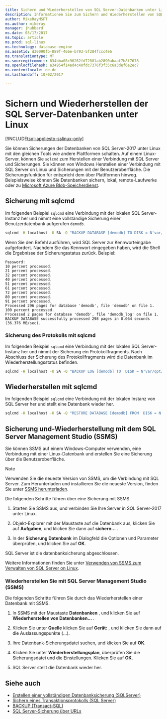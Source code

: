 ```yaml
---
title: Sichern und Wiederherstellen von SQL Server-Datenbanken unter Linux | Microsoft Docs
description: Informationen Sie zum Sichern und Wiederherstellen von SQL Server-Datenbanken unter Linux.
author: MikeRayMSFT
ms.author: mikeray
manager: jhubbard
ms.date: 03/17/2017
ms.topic: article
ms.prod: sql-linux
ms.technology: database-engine
ms.assetid: d30090fb-889f-466e-b793-5f284fccc4e6
ms.translationtype: MT
ms.sourcegitcommit: 834bba08c90262fd72881ab2890abaaf7b8f7678
ms.openlocfilehash: a34954f14ad4c40fdc7376f3f35c6a3def6e2ec7
ms.contentlocale: de-de
ms.lasthandoff: 10/02/2017

---
```

# <a name="backup-and-restore-sql-server-databases-on-linux"></a>Sichern und Wiederherstellen der SQL Server-Datenbanken unter Linux

[!INCLUDE[tsql-appliesto-sslinux-only](../includes/tsql-appliesto-sslinux-only.md)]

Sie können Sicherungen der Datenbanken von SQL Server-2017 unter Linux mit den gleichen Tools wie andere Plattformen schalten. Auf einem Linux-Server, können Sie `sqlcmd` zum Herstellen einer Verbindung mit SQL Server und Sicherungen. Sie können von Windows Herstellen einer Verbindung mit SQL Server on Linux und Sicherungen mit der Benutzeroberfläche. Die Sicherungsfunktion für entspricht dem über Plattformen hinweg. Beispielsweise können Sie Datenbanken sichern, lokal, remote-Laufwerke oder zu [Microsoft Azure Blob-Speicherdienst](http://msdn.microsoft.com/library/dn435916.aspx). 

## <a name="backup-with-sqlcmd"></a>Sicherung mit sqlcmd

Im folgenden Beispiel `sqlcmd` eine Verbindung mit der lokalen SQL Server-Instanz her und nimmt eine vollständige Sicherung einer Benutzerdatenbank aufgerufen `demodb`.

```bash
sqlcmd -H localhost -U SA -Q "BACKUP DATABASE [demodb] TO DISK = N'var/opt/mssql/data/demodb.bak' WITH NOFORMAT, NOINIT, NAME = 'demodb-full', SKIP, NOREWIND, NOUNLOAD, STATS = 10"
```

Wenn Sie den Befehl ausführen, wird SQL Server zur Kennworteingabe aufgefordert. Nachdem Sie das Kennwort eingegeben haben, wird die Shell die Ergebnisse der Sicherungsstatus zurück. Beispiel:

```
Password:
10 percent processed.
21 percent processed.
32 percent processed.
40 percent processed.
51 percent processed.
61 percent processed.
72 percent processed.
80 percent processed.
91 percent processed.
Processed 296 pages for database 'demodb', file 'demodb' on file 1.
100 percent processed.
Processed 2 pages for database 'demodb', file 'demodb_log' on file 1.
BACKUP DATABASE successfully processed 298 pages in 0.064 seconds (36.376 MB/sec).
```

### <a name="backup-log-with-sqlcmd"></a>Sicherung des Protokolls mit sqlcmd

Im folgenden Beispiel `sqlcmd` eine Verbindung mit der lokalen SQL Server-Instanz her und nimmt der Sicherung ein Protokollfragments. Nach Abschluss der Sicherung des Protokollfragments wird die Datenbank im Wiederherstellungsstatus befinden. 

```bash
sqlcmd -H localhost -U SA -Q "BACKUP LOG [demodb] TO  DISK = N'var/opt/mssql/data/demodb_LogBackup_2016-11-14_18-09-53.bak' WITH NOFORMAT, NOINIT,  NAME = N'demodb_LogBackup_2016-11-14_18-09-53', NOSKIP, NOREWIND, NOUNLOAD,  NORECOVERY ,  STATS = 5"
```


## <a name="restore-with-sqlcmd"></a>Wiederherstellen mit sqlcmd

Im folgenden Beispiel `sqlcmd` eine Verbindung mit der lokalen Instanz von SQL Server her und stellt eine Datenbank wieder her.

```bash
sqlcmd -H localhost -U SA -Q "RESTORE DATABASE [demodb] FROM  DISK = N'var/opt/mssql/data/demodb.bak' WITH  FILE = 1,  NOUNLOAD,  REPLACE,  STATS = 5"
```

## <a name="backup-and-restore-with-sql-server-management-studio-ssms"></a>Sicherung und-Wiederherstellung mit dem SQL Server Management Studio (SSMS)

Sie können SSMS auf einem Windows-Computer verwenden, eine Verbindung mit einer Linux-Datenbank und erstellen Sie eine Sicherung über die Benutzeroberfläche. 

>[!NOTE] 
> Verwenden Sie die neueste Version von SSMS, um die Verbindung mit SQL Server. Zum Herunterladen und installieren Sie die neueste Version, finden Sie unter [SSMS herunterladen](http://msdn.microsoft.com/library/mt238290.aspx). 

Die folgenden Schritte führen über eine Sicherung mit SSMS. 

1. Starten Sie SSMS aus, und verbinden Sie Ihre Server in SQL Server-2017 unter Linux.

1. Objekt-Explorer mit der Maustaste auf die Datenbank aus, klicken Sie auf **Aufgaben**, und klicken Sie dann auf **sichern...** .

1. In der **Sicherung Datenbank** im Dialogfeld die Optionen und Parameter überprüfen, und klicken Sie auf **OK**.
 
SQL Server ist die datenbanksicherung abgeschlossen.

Weitere Informationen finden Sie unter [Verwenden von SSMS zum Verwalten von SQL Server on Linux](sql-server-linux-manage-ssms.md).

### <a name="restore-with-sql-server-management-studio-ssms"></a>Wiederherstellen Sie mit SQL Server Management Studio (SSMS) 

Die folgenden Schritte führen Sie durch das Wiederherstellen einer Datenbank mit SSMS.

1. In SSMS mit der Maustaste **Datenbanken** , und klicken Sie auf **Wiederherstellen von Datenbanken...** . 

1. Klicken Sie unter **Quelle** klicken Sie auf **Gerät:** , und klicken Sie dann auf die Auslassungspunkte (...).

1. Ihre Datenbank-Sicherungsdatei suchen, und klicken Sie auf **OK**. 

1. Klicken Sie unter **Wiederherstellungsplan**, überprüfen Sie die Sicherungsdatei und die Einstellungen. Klicken Sie auf **OK**. 

1. SQL Server stellt die Datenbank wieder her. 

## <a name="see-also"></a>Siehe auch

* [Erstellen einer vollständigen Datenbanksicherung (SQLServer)](http://msdn.microsoft.com/library/ms187510.aspx)
* [Sichern eines Transaktionsprotokolls (SQL Server)](http://msdn.microsoft.com/library/ms179478.aspx)
* [BACKUP (Transact-SQL)](http://msdn.microsoft.com/library/ms186865.aspx)
* [SQL Server-Sicherung über URLs](http://msdn.microsoft.com/library/dn435916.aspx)

